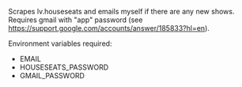 Scrapes lv.houseseats and emails myself if there are any new shows. Requires gmail with "app" password (see https://support.google.com/accounts/answer/185833?hl=en).

Environment variables required:
- EMAIL
- HOUSESEATS_PASSWORD
- GMAIL_PASSWORD
